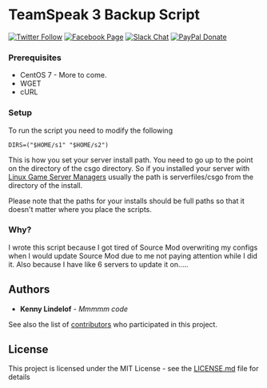 # TeamSpeak 3 Backup Script
[![Twitter Follow](https://img.shields.io/badge/Twitter-Follow-lightgrey.svg?style=flat-square)](https://twitter.com/kennyLtv)  [![Facebook Page](https://img.shields.io/badge/Facebook-Like-lightgrey.svg?style=flat-square)](https://www.facebook.com/kennyLtv/)  [![Slack Chat](https://img.shields.io/badge/%23%20Slack-Chat-brightgreen.svg?style=flat-square)](https://kennyl.slack.com/)  [![PayPal Donate](https://img.shields.io/badge/PayPal-Donate-blue.svg?style=flat-square)](https://paypal.me/kennyLtv)

### Prerequisites
* CentOS 7 - More to come.
* WGET
* cURL

### Setup
To run the script you need to modify the following
```
DIRS=("$HOME/s1" "$HOME/s2")
```

This is how you set your server install path. You need to go up to the point on the directory of the csgo directory. So if you installed your server with [Linux Game Server Managers](https://gameservermanagers.com/) usually the path is serverfiles/csgo from the directory of the install.

Please note that the paths for your installs should be full paths so that it doesn't matter where you place the scripts.

### Why?
I wrote this script because I got tired of Source Mod overwriting my configs when I would update Source Mod due to me not paying attention while I did it. Also because I have like 6 servers to update it on.....

## Authors

* **Kenny Lindelof** - *Mmmmm code*

See also the list of [contributors](https://github.com/kennyLtv/SM-MM-Updater/graphs/contributors) who participated in this project.

## License

This project is licensed under the MIT License - see the [LICENSE.md](LICENSE.md) file for details